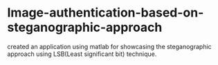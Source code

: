 # Image-authentication-based-on-steganographic-approach
created an application using matlab for showcasing the steganographic approach using LSB(Least significant bit) technique.
